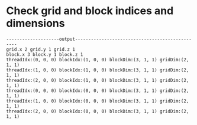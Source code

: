 # Check grid and block indices and dimensions
	
	--------------------output------------------------------------------------
	grid.x 2 grid.y 1 grid.z 1
	block.x 3 block.y 1 block.z 1
	threadIdx:(0, 0, 0) blockIdx:(1, 0, 0) blockDim:(3, 1, 1) gridDim:(2, 1, 1)	 
	threadIdx:(1, 0, 0) blockIdx:(1, 0, 0) blockDim:(3, 1, 1) gridDim:(2, 1, 1)	  
	threadIdx:(2, 0, 0) blockIdx:(1, 0, 0) blockDim:(3, 1, 1) gridDim:(2, 1, 1)	
	threadIdx:(0, 0, 0) blockIdx:(0, 0, 0) blockDim:(3, 1, 1) gridDim:(2, 1, 1)	 
	threadIdx:(1, 0, 0) blockIdx:(0, 0, 0) blockDim:(3, 1, 1) gridDim:(2, 1, 1)	 
	threadIdx:(2, 0, 0) blockIdx:(0, 0, 0) blockDim:(3, 1, 1) gridDim:(2, 1, 1) 
	

 
